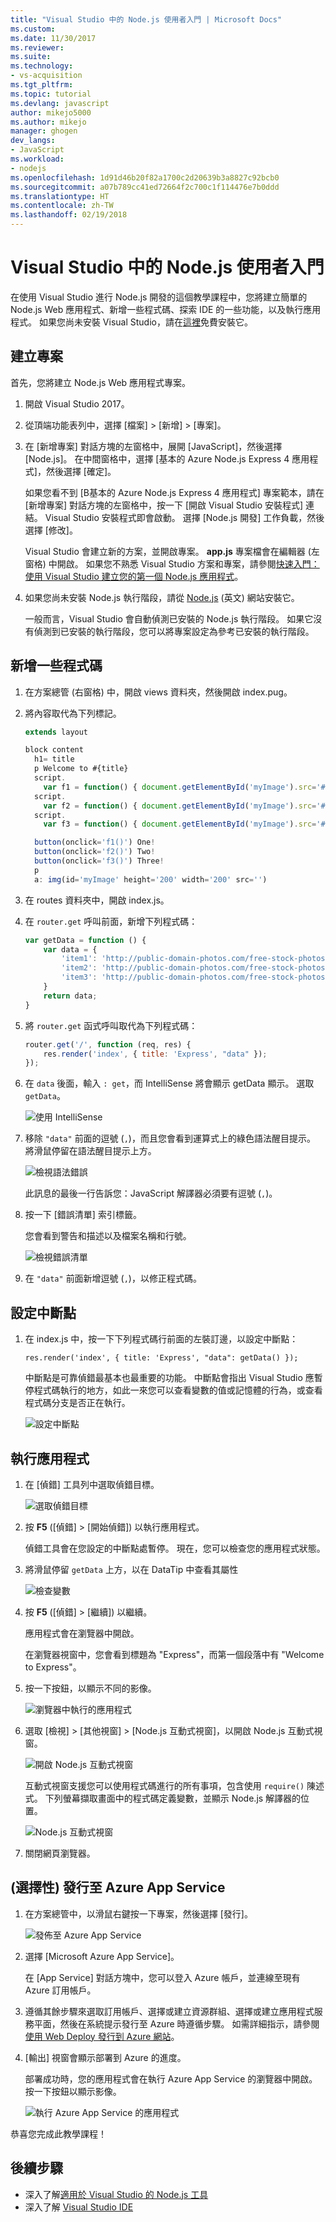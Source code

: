 ```yaml
---
title: "Visual Studio 中的 Node.js 使用者入門 | Microsoft Docs"
ms.custom: 
ms.date: 11/30/2017
ms.reviewer: 
ms.suite: 
ms.technology:
- vs-acquisition
ms.tgt_pltfrm: 
ms.topic: tutorial
ms.devlang: javascript
author: mikejo5000
ms.author: mikejo
manager: ghogen
dev_langs:
- JavaScript
ms.workload:
- nodejs
ms.openlocfilehash: 1d91d46b20f82a1700c2d20639b3a8827c92bcb0
ms.sourcegitcommit: a07b789cc41ed72664f2c700c1f114476e7b0ddd
ms.translationtype: HT
ms.contentlocale: zh-TW
ms.lasthandoff: 02/19/2018
---
```

# <a name="getting-started-with-nodejs-in-visual-studio"></a>Visual Studio 中的 Node.js 使用者入門
在使用 Visual Studio 進行 Node.js 開發的這個教學課程中，您將建立簡單的 Node.js Web 應用程式、新增一些程式碼、探索 IDE 的一些功能，以及執行應用程式。 如果您尚未安裝 Visual Studio，請在[這裡](http://www.visualstudio.com)免費安裝它。  

## <a name="create-a-project"></a>建立專案
首先，您將建立 Node.js Web 應用程式專案。

1. 開啟 Visual Studio 2017。  

2. 從頂端功能表列中，選擇 [檔案] > [新增] > [專案]。  

3. 在 [新增專案] 對話方塊的左窗格中，展開 [JavaScript]，然後選擇 [Node.js]。 在中間窗格中，選擇 [基本的 Azure Node.js Express 4 應用程式]，然後選擇 [確定]。   

     如果您看不到 [B基本的 Azure Node.js Express 4 應用程式] 專案範本，請在 [新增專案] 對話方塊的左窗格中，按一下 [開啟 Visual Studio 安裝程式] 連結。 Visual Studio 安裝程式即會啟動。 選擇 [Node.js 開發] 工作負載，然後選擇 [修改]。 

    Visual Studio 會建立新的方案，並開啟專案。 **app.js** 專案檔會在編輯器 (左窗格) 中開啟。 如果您不熟悉 Visual Studio 方案和專案，請參閱[快速入門：使用 Visual Studio 建立您的第一個 Node.js 應用程式](../ide/quickstart-nodejs.md)。

4. 如果您尚未安裝 Node.js 執行階段，請從 [Node.js](https://nodejs.org/en/download/) \(英文\) 網站安裝它。

    一般而言，Visual Studio 會自動偵測已安裝的 Node.js 執行階段。 如果它沒有偵測到已安裝的執行階段，您可以將專案設定為參考已安裝的執行階段。

## <a name="add-some-code"></a>新增一些程式碼

1. 在方案總管 (右窗格) 中，開啟 views 資料夾，然後開啟 index.pug。

1. 將內容取代為下列標記。

    ```js
    extends layout

    block content
      h1= title
      p Welcome to #{title}
      script.
        var f1 = function() { document.getElementById('myImage').src='#{data.item1}' }
      script.
        var f2 = function() { document.getElementById('myImage').src='#{data.item2}' }
      script.
        var f3 = function() { document.getElementById('myImage').src='#{data.item3}' }

      button(onclick='f1()') One!
      button(onclick='f2()') Two!
      button(onclick='f3()') Three!
      p
      a: img(id='myImage' height='200' width='200' src='')
    ```

1. 在 routes 資料夾中，開啟 index.js。

1. 在 `router.get` 呼叫前面，新增下列程式碼：

    ```js
    var getData = function () {
        var data = {
            'item1': 'http://public-domain-photos.com/free-stock-photos-1/flowers/cactus-76.jpg',
            'item2': 'http://public-domain-photos.com/free-stock-photos-1/flowers/cactus-77.jpg',
            'item3': 'http://public-domain-photos.com/free-stock-photos-1/flowers/cactus-78.jpg'
        }
        return data;
    }
    ````

1. 將 `router.get` 函式呼叫取代為下列程式碼：

    ```js
    router.get('/', function (req, res) {
        res.render('index', { title: 'Express', "data" });
    });
    ```

1. 在 `data` 後面，輸入 `: get`，而 IntelliSense 將會顯示 getData 顯示。 選取 `getData`。

    ![使用 IntelliSense](../nodejs/media/tutorial-nodejs-intellisense.png) 

1. 移除 `"data"` 前面的逗號 (`,`)，而且您會看到運算式上的綠色語法醒目提示。 將滑鼠停留在語法醒目提示上方。

    ![檢視語法錯誤](../nodejs/media/tutorial-nodejs-syntax-checking.png) 

    此訊息的最後一行告訴您：JavaScript 解譯器必須要有逗號 (`,`)。

1. 按一下 [錯誤清單] 索引標籤。

    您會看到警告和描述以及檔案名稱和行號。

    ![檢視錯誤清單](../nodejs/media/tutorial-nodejs-error-list.png)

1. 在 `"data"` 前面新增逗號 (`,`)，以修正程式碼。

## <a name="set-a-breakpoint"></a>設定中斷點

1. 在 index.js 中，按一下下列程式碼行前面的左裝訂邊，以設定中斷點：

    `res.render('index', { title: 'Express', "data": getData() });`

    中斷點是可靠偵錯最基本也最重要的功能。 中斷點會指出 Visual Studio 應暫停程式碼執行的地方，如此一來您可以查看變數的值或記憶體的行為，或查看程式碼分支是否正在執行。 

    ![設定中斷點](../nodejs/media/tutorial-nodejs-set-breakpoint.png) 

## <a name="run-the-application"></a>執行應用程式

1. 在 [偵錯] 工具列中選取偵錯目標。

    ![選取偵錯目標](../nodejs/media/tutorial-nodejs-deploy-target.png) 

1. 按 **F5** ([偵錯] > [開始偵錯]) 以執行應用程式。

    偵錯工具會在您設定的中斷點處暫停。 現在，您可以檢查您的應用程式狀態。

1. 將滑鼠停留 `getData` 上方，以在 DataTip 中查看其屬性

    ![檢查變數](../nodejs/media/tutorial-nodejs-inspect-variables.png)

1. 按 **F5** ([偵錯] > [繼續]) 以繼續。

    應用程式會在瀏覽器中開啟。

    在瀏覽器視窗中，您會看到標題為 "Express"，而第一個段落中有 "Welcome to Express"。

1. 按一下按鈕，以顯示不同的影像。

    ![瀏覽器中執行的應用程式](../nodejs/media/tutorial-nodejs-running-in-browser.png)  

1. 選取 [檢視] > [其他視窗] > [Node.js 互動式視窗]，以開啟 Node.js 互動式視窗。

   ![開啟 Node.js 互動式視窗](../nodejs/media/tutorial-nodejs-interactive-window.png)  

    互動式視窗支援您可以使用程式碼進行的所有事項，包含使用 `require()` 陳述式。 下列螢幕擷取畫面中的程式碼定義變數，並顯示 Node.js 解譯器的位置。

   ![Node.js 互動式視窗](../nodejs/media/tutorial-nodejs-interactive-window-example.png)  

1. 關閉網頁瀏覽器。  

## <a name="optional-publish-to-azure-app-service"></a>(選擇性) 發行至 Azure App Service

1. 在方案總管中，以滑鼠右鍵按一下專案，然後選擇 [發行]。

   ![發佈至 Azure App Service](../nodejs/media/tutorial-nodejs-publish-to-azure.png)  

1. 選擇 [Microsoft Azure App Service]。

    在 [App Service] 對話方塊中，您可以登入 Azure 帳戶，並連線至現有 Azure 訂用帳戶。

1. 遵循其餘步驟來選取訂用帳戶、選擇或建立資源群組、選擇或建立應用程式服務平面，然後在系統提示發行至 Azure 時遵循步驟。 如需詳細指示，請參閱[使用 Web Deploy 發行到 Azure 網站](https://github.com/Microsoft/nodejstools/wiki/Publish-to-Azure-Website-using-Web-Deploy)。

1. [輸出] 視窗會顯示部署到 Azure 的進度。

    部署成功時，您的應用程式會在執行 Azure App Service 的瀏覽器中開啟。 按一下按鈕以顯示影像。

   ![執行 Azure App Service 的應用程式](../nodejs/media/tutorial-nodejs-running-in-azure.png)  

恭喜您完成此教學課程！

## <a name="next-steps"></a>後續步驟 

- 深入了解[適用於 Visual Studio 的 Node.js 工具](https://github.com/Microsoft/nodejstools/wiki)  
- 深入了解 [Visual Studio IDE](../ide/visual-studio-ide.md)  